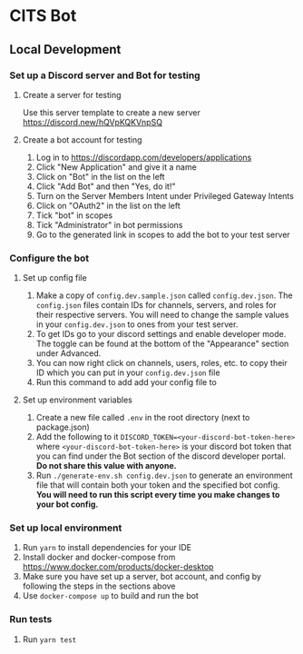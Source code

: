 # CITS Bot

## Local Development

### Set up a Discord server and Bot for testing

1. Create a server for testing

    Use this server template to create a new server https://discord.new/hQVpKQKVnpSQ

2. Create a bot account for testing

    1. Log in to https://discordapp.com/developers/applications
    2. Click "New Application" and give it a name
    3. Click on "Bot" in the list on the left
    4. Click "Add Bot" and then "Yes, do it!"
    5. Turn on the Server Members Intent under Privileged Gateway Intents
    6. Click on "OAuth2" in the list on the left
    7. Tick "bot" in scopes
    8. Tick "Administrator" in bot permissions
    9. Go to the generated link in scopes to add the bot to your test server

### Configure the bot

1. Set up config file

    1. Make a copy of `config.dev.sample.json` called `config.dev.json`. The `config.json` files contain IDs for channels, servers, and roles for their respective servers. You will need to change the sample values in your `config.dev.json` to ones from your test server.
    2. To get IDs go to your discord settings and enable developer mode. The toggle can be found at the bottom of the "Appearance" section under Advanced.
    3. You can now right click on channels, users, roles, etc. to copy their ID which you can put in your `config.dev.json` file
    4. Run this command to add add your config file to 

2. Set up environment variables

    1. Create a new file called `.env` in the root directory (next to package.json)
    2. Add the following to it `DISCORD_TOKEN=<your-discord-bot-token-here>` where `<your-discord-bot-token-here>` is your discord bot token that you can find under the Bot section of the discord developer portal. **Do not share this value with anyone.**
    3. Run `./generate-env.sh config.dev.json` to generate an environment file that will contain both your token and the specified bot config. **You will need to run this script every time you make changes to your bot config.**

### Set up local environment

1. Run `yarn` to install dependencies for your IDE
2. Install docker and docker-compose from https://www.docker.com/products/docker-desktop
3. Make sure you have set up a server, bot account, and config by following the steps in the sections above
4. Use `docker-compose up` to build and run the bot

### Run tests

1. Run `yarn test`
